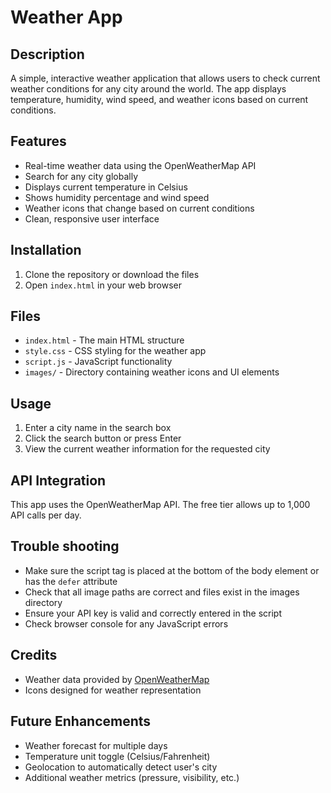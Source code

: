 # Weather App

## Description
A simple, interactive weather application that allows users to check current weather conditions for any city around the world. The app displays temperature, humidity, wind speed, and weather icons based on current conditions.

## Features
- Real-time weather data using the OpenWeatherMap API
- Search for any city globally
- Displays current temperature in Celsius
- Shows humidity percentage and wind speed
- Weather icons that change based on current conditions
- Clean, responsive user interface

## Installation
1. Clone the repository or download the files
2. Open `index.html` in your web browser

## Files
- `index.html` - The main HTML structure
- `style.css` - CSS styling for the weather app
- `script.js` - JavaScript functionality
- `images/` - Directory containing weather icons and UI elements

## Usage
1. Enter a city name in the search box
2. Click the search button or press Enter
3. View the current weather information for the requested city

## API Integration
This app uses the OpenWeatherMap API. The free tier allows up to 1,000 API calls per day.

## Trouble shooting
- Make sure the script tag is placed at the bottom of the body element or has the `defer` attribute
- Check that all image paths are correct and files exist in the images directory
- Ensure your API key is valid and correctly entered in the script
- Check browser console for any JavaScript errors

## Credits
- Weather data provided by [OpenWeatherMap](https://openweathermap.org/)
- Icons designed for weather representation

## Future Enhancements
- Weather forecast for multiple days
- Temperature unit toggle (Celsius/Fahrenheit)
- Geolocation to automatically detect user's city
- Additional weather metrics (pressure, visibility, etc.)
